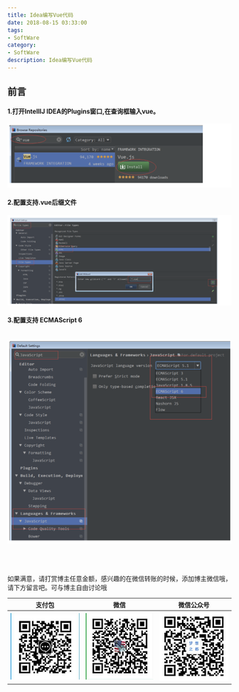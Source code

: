 ```yaml
---
title: Idea编写Vue代码
date: 2018-08-15 03:33:00
tags: 
- SoftWare
category: 
- SoftWare
description: Idea编写Vue代码
---
```

<!-- image url 
https://raw.githubusercontent.com/HealerJean/HealerJean.github.io/master/blogImages
　　首行缩进
<font color="red">  </font>
-->

## 前言


#### 1.打开IntellIJ IDEA的Plugins窗口,在查询框输入vue。
![WX20180730-164244@2x](https://raw.githubusercontent.com/HealerJean/HealerJean.github.io/master/blogImages/WX20180730-164244@2x.png)


#### 2.配置支持.vue后缀文件

![WX20180730-164315@2x](https://raw.githubusercontent.com/HealerJean/HealerJean.github.io/master/blogImages/WX20180730-164315@2x.png)



#### 3.配置支持 ECMAScript 6 
 
![WX20180730-164340@2x](https://raw.githubusercontent.com/HealerJean/HealerJean.github.io/master/blogImages/WX20180730-164340@2x.png)










<br/><br/><br/>
如果满意，请打赏博主任意金额，感兴趣的在微信转账的时候，添加博主微信哦， 请下方留言吧。可与博主自由讨论哦

|支付包 | 微信|微信公众号|
|:-------:|:-------:|:------:|
|![支付宝](https://raw.githubusercontent.com/HealerJean/HealerJean.github.io/master/assets/img/tctip/alpay.jpg) | ![微信](https://raw.githubusercontent.com/HealerJean/HealerJean.github.io/master/assets/img/tctip/weixin.jpg)|![微信公众号](https://raw.githubusercontent.com/HealerJean/HealerJean.github.io/master/assets/img/my/qrcode_for_gh_a23c07a2da9e_258.jpg)|




<!-- Gitalk 评论 start  -->

<link rel="stylesheet" href="https://unpkg.com/gitalk/dist/gitalk.css">
<script src="https://unpkg.com/gitalk@latest/dist/gitalk.min.js"></script> 
<div id="gitalk-container"></div>    
 <script type="text/javascript">
    var gitalk = new Gitalk({
		clientID: `1d164cd85549874d0e3a`,
		clientSecret: `527c3d223d1e6608953e835b547061037d140355`,
		repo: `HealerJean.github.io`,
		owner: 'HealerJean',
		admin: ['HealerJean'],
		id: 'Yqe8WC55n2ybNkRd',
    });
    gitalk.render('gitalk-container');
</script> 

<!-- Gitalk end -->

